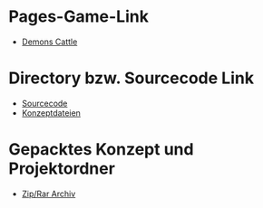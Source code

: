 
# Pages-Game-Link

- [Demons Cattle](https://xanderthier.github.io/VisualNovel/Template)


# Directory bzw. Sourcecode Link

- [Sourcecode](https://github.com/Xanderthier/VisualNovel/tree/main/Template)
- [Konzeptdateien](https://github.com/Xanderthier/VisualNovel/tree/main/Template/Konzeption)


# Gepacktes Konzept und Projektordner

- [Zip/Rar Archiv](https://github.com/Xanderthier/VisualNovel/tree/main/Template/GepackteDateien)
